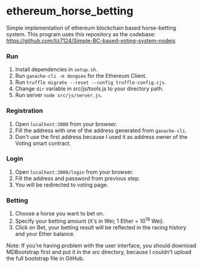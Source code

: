 # ethereum_horse_betting
Simple implementation of ethereum blockchain based horse-betting system. This program uses this repository as the codebase: https://github.com/liz7124/Simple-BC-based-voting-system-nodejs 

### Run
1. Install dependencies in ```setup.sh```.
2. Run ```ganache-cli -m dongseo``` for the Ethereum Client.
3. Run ```truffle migrate --reset --config truffle-config.cjs```.
4. Change ```dir``` variable in src/js/tools.js to your directory path.
5. Run server ```node src/js/server.js```.

### Registration
1. Open ```localhost:3000``` from your browser.
2. Fill the address with one of the address generated from ```ganache-cli```.
3. Don't use the first address because I used it as address owner of the Voting smart contract.

### Login
1. Open ```localhost:3000/login``` from your browser.
2. Fill the address and password from previous step.
3. You will be redirected to voting page.

### Betting
1. Choose a horse you want to bet on.
2. Specify your betting amount (it's in Wei; 1 Ether = 10<sup>18</sup> Wei).
3. Click on Bet, your betting result will be reflected in the racing history and your Ether balance.

Note: If you're having problem with the user interface, you should download MDBootstrap first and put it in the src directory, because I couldn't upload the full bootstrap file in GitHub.
